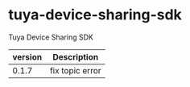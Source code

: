 # tuya-device-sharing-sdk
Tuya Device Sharing SDK

| version   | Description     |
|-----------|-----------------|
| 0.1.7     | fix topic error |
